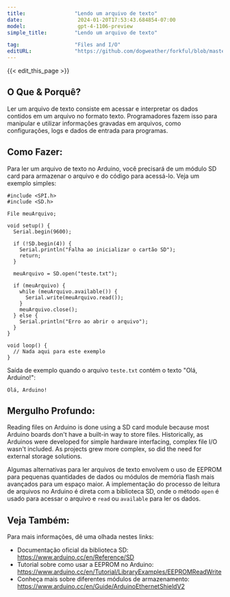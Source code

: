 ```yaml
---
title:                "Lendo um arquivo de texto"
date:                  2024-01-20T17:53:43.684854-07:00
model:                 gpt-4-1106-preview
simple_title:         "Lendo um arquivo de texto"

tag:                  "Files and I/O"
editURL:              "https://github.com/dogweather/forkful/blob/master/content/pt/arduino/reading-a-text-file.md"
---
```


{{< edit_this_page >}}

## O Que & Porquê?

Ler um arquivo de texto consiste em acessar e interpretar os dados contidos em um arquivo no formato texto. Programadores fazem isso para manipular e utilizar informações gravadas em arquivos, como configurações, logs e dados de entrada para programas.

## Como Fazer:

Para ler um arquivo de texto no Arduino, você precisará de um módulo SD card para armazenar o arquivo e do código para acessá-lo. Veja um exemplo simples:

```Arduino
#include <SPI.h>
#include <SD.h>

File meuArquivo;

void setup() {
  Serial.begin(9600);

  if (!SD.begin(4)) {
    Serial.println("Falha ao inicializar o cartão SD");
    return;
  }
  
  meuArquivo = SD.open("teste.txt");
  
  if (meuArquivo) {
    while (meuArquivo.available()) {
      Serial.write(meuArquivo.read());
    }
    meuArquivo.close();
  } else {
    Serial.println("Erro ao abrir o arquivo");
  }
}

void loop() {
  // Nada aqui para este exemplo
}
```
Saída de exemplo quando o arquivo `teste.txt` contém o texto "Olá, Arduino!":
```
Olá, Arduino!
```

## Mergulho Profundo:

Reading files on Arduino is done using a SD card module because most Arduino boards don't have a built-in way to store files. Historically, as Arduinos were developed for simple hardware interfacing, complex file I/O wasn't included. As projects grew more complex, so did the need for external storage solutions.

Algumas alternativas para ler arquivos de texto envolvem o uso de EEPROM para pequenas quantidades de dados ou módulos de memória flash mais avançados para um espaço maior. A implementação do processo de leitura de arquivos no Arduino é direta com a biblioteca SD, onde o método `open` é usado para acessar o arquivo e `read` ou `available` para ler os dados.

## Veja Também:

Para mais informações, dê uma olhada nestes links:

- Documentação oficial da biblioteca SD: https://www.arduino.cc/en/Reference/SD
- Tutorial sobre como usar a EEPROM no Arduino: https://www.arduino.cc/en/Tutorial/LibraryExamples/EEPROMReadWrite
- Conheça mais sobre diferentes módulos de armazenamento: https://www.arduino.cc/en/Guide/ArduinoEthernetShieldV2
